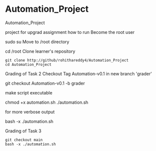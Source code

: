 # Automation_Project
Automation_Project

project for upgrad assignment
how to run
Become the root user

sudo su
Move to /root directory

cd /root
Clone learner's repository

    git clone http://github/rohithareddy4/Automation_Project
    cd Automation_Project
    
Grading of Task 2
Checkout Tag Automation-v0.1 in new branch 'grader'

git checkout Automation-v0.1 -b grader

make script executable

chmod +x automation.sh
./automation.sh

for more verbose output

bash -x ./automation.sh

Grading of Task 3

    git checkout main
    bash -x ./automation.sh


